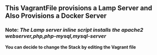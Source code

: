 ## This VagrantFile provisions a Lamp Server and Also Provisions a Docker Server

### Note: _The Lamp server inline script installs the apache2 webserver,php,php-mysql,mysql-server_

**You can decide to change the Stack by editing the Vagrant file**
